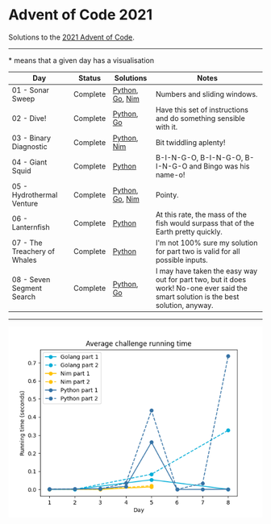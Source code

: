 # Advent of Code 2021

Solutions to the [2021 Advent of Code](https://adventofcode.com/2021).

---

\* means that a given day has a visualisation

<!-- PARSE START -->

| Day                                 | Status             | Solutions                                                                                               | Notes                                                                                                                               |
| ----------------------------------- | ------------------ | ------------------------------------------------------------------------------------------------------- | ----------------------------------------------------------------------------------------------------------------------------------- |
| 01 - Sonar Sweep                    | Complete           | [Python](01-sonarSweep/py), [Go](01-sonarSweep/go), [Nim](01-sonarSweep/nim)                            | Numbers and sliding windows.                                                                                                        |
| 02 - Dive!                          | Complete           | [Python](02-dive/py), [Go](02-dive/go)                                                                  | Have this set of instructions and do something sensible with it.                                                                    |
| 03 - Binary Diagnostic              | Complete           | [Python](03-binaryDiagnostic/py), [Nim](03-binaryDiagnostic/nim)                                        | Bit twiddling aplenty!                                                                                                              |
| 04 - Giant Squid                    | Complete           | [Python](04-giantSquid/py)                                                                              | B-I-N-G-O, B-I-N-G-O, B-I-N-G-O and Bingo was his name-o!                                                                           |
| 05 - Hydrothermal Venture           | Complete           | [Python](05-hydrothermalVenture/py), [Go](05-hydrothermalVenture/go), [Nim](05-hydrothermalVenture/nim) | Pointy.                                                                                                                             |
| 06 - Lanternfish                    | Complete           | [Python](06-lanternfish/py)                                                                             | At this rate, the mass of the fish would surpass that of the Earth pretty quickly.                                                  |
| 07 - The Treachery of Whales        | Complete           | [Python](07-theTreacheryOfWhales/py)                                                                    | I'm not 100% sure my solution for part two is valid for all possible inputs.                                                        |
| 08 - Seven Segment Search           | Complete           | [Python](08-sevenSegmentSearch/py), [Go](08-sevenSegmentSearch)                                         | I may have taken the easy way out for part two, but it does work! No-one ever said the smart solution is the best solution, anyway. |

<!-- PARSE END -->

---

![Running times](running-times.png)
